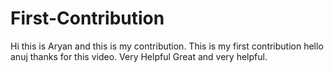 # First-Contribution
Hi this is Aryan and this is my contribution.
This is my first contribution
hello anuj thanks for this video. Very Helpful
Great and very helpful.
